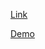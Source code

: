 [Link](https://casttopp.vercel.app/api)


[Demo](https://github.com/Bytbugbusterx/castopp/raw/main/13.mp4)

